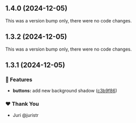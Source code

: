 ## 1.4.0 (2024-12-05)

This was a version bump only, there were no code changes.

## 1.3.2 (2024-12-05)

This was a version bump only, there were no code changes.

## 1.3.1 (2024-12-05)

### 🚀 Features

- **buttons:** add new background shadow ([c3b9f86](https://github.com/timothebot/tuskydesign/commit/c3b9f86))

### ❤️ Thank You

- Juri @juristr